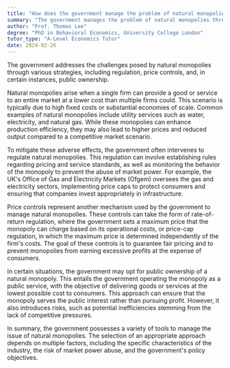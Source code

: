 ```yaml
---
title: "How does the government manage the problem of natural monopolies?"
summary: "The government manages the problem of natural monopolies through regulation, price controls, and in some cases, public ownership."
author: "Prof. Thomas Lee"
degree: "PhD in Behavioral Economics, University College London"
tutor_type: "A-Level Economics Tutor"
date: 2024-02-26
---
```


The government addresses the challenges posed by natural monopolies through various strategies, including regulation, price controls, and, in certain instances, public ownership.

Natural monopolies arise when a single firm can provide a good or service to an entire market at a lower cost than multiple firms could. This scenario is typically due to high fixed costs or substantial economies of scale. Common examples of natural monopolies include utility services such as water, electricity, and natural gas. While these monopolies can enhance production efficiency, they may also lead to higher prices and reduced output compared to a competitive market scenario.

To mitigate these adverse effects, the government often intervenes to regulate natural monopolies. This regulation can involve establishing rules regarding pricing and service standards, as well as monitoring the behavior of the monopoly to prevent the abuse of market power. For example, the UK's Office of Gas and Electricity Markets (Ofgem) oversees the gas and electricity sectors, implementing price caps to protect consumers and ensuring that companies invest appropriately in infrastructure.

Price controls represent another mechanism used by the government to manage natural monopolies. These controls can take the form of rate-of-return regulation, where the government sets a maximum price that the monopoly can charge based on its operational costs, or price-cap regulation, in which the maximum price is determined independently of the firm's costs. The goal of these controls is to guarantee fair pricing and to prevent monopolies from earning excessive profits at the expense of consumers.

In certain situations, the government may opt for public ownership of a natural monopoly. This entails the government operating the monopoly as a public service, with the objective of delivering goods or services at the lowest possible cost to consumers. This approach can ensure that the monopoly serves the public interest rather than pursuing profit. However, it also introduces risks, such as potential inefficiencies stemming from the lack of competitive pressures.

In summary, the government possesses a variety of tools to manage the issue of natural monopolies. The selection of an appropriate approach depends on multiple factors, including the specific characteristics of the industry, the risk of market power abuse, and the government's policy objectives.
    